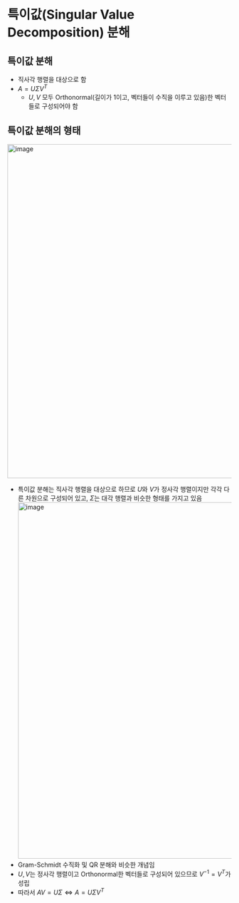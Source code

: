 # 특이값(Singular Value Decomposition) 분해


## 특이값 분해

- 직사각 행렬을 대상으로 함
- $A = U \Sigma V^T$
  - $U, V$ 모두 Orthonormal(길이가 1이고, 벡터들이 수직을 이루고 있음)한 벡터들로 구성되어야 함


## 특이값 분해의 형태
<img width="750" alt="image" src="https://github.com/y100861/Linear_Algebra/assets/107607076/965c6e63-761b-4f01-9b86-1a0e2ab83bdb"> <br/>
- 특이값 분해는 직사각 행렬을 대상으로 하므로 $U$와 $V$가 정사각 행렬이지만 각각 다른 차원으로 구성되어 있고, $\Sigma$는 대각 행렬과 비슷한 형태를 가지고 있음
<img width="800" alt="image" src="https://github.com/y100861/Linear_Algebra/assets/107607076/025974fe-7493-4275-9e0c-443a2c2e6312"> <br/>
- Gram-Schmidt 수직화 및 QR 분해와 비슷한 개념임
- $U, V$는 정사각 행렬이고 Orthonormal한 벡터들로 구성되어 있으므로 $V^{-1} = V^T$가 성립
- 따라서 $AV = U \Sigma \Leftrightarrow A = U \Sigma V^T$ 
